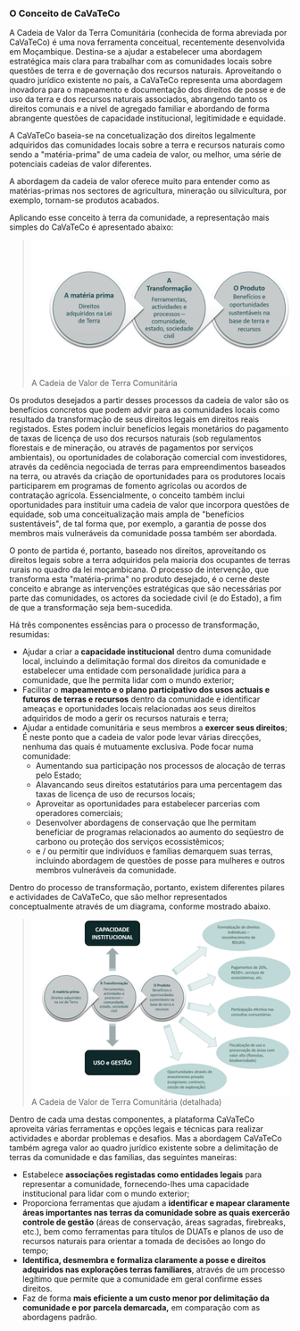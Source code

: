 ### O Conceito de CaVaTeCo

A Cadeia de Valor da Terra Comunitária \(conhecida de forma abreviada por CaVaTeCo\) é uma nova ferramenta conceitual, recentemente desenvolvida em Moçambique. Destina-se a ajudar a estabelecer uma abordagem estratégica mais clara para trabalhar com as comunidades locais sobre questões de terra e de governação dos recursos naturais. Aproveitando o quadro jurídico existente no país, a CaVaTeCo representa uma abordagem inovadora para o mapeamento e documentação dos direitos de posse e de uso da terra e dos recursos naturais associados, abrangendo tanto os direitos comunais e a nível de agregado familiar e abordando de forma abrangente questões de capacidade institucional, legitimidade e equidade.

A CaVaTeCo baseia-se na concetualização dos direitos legalmente adquiridos das comunidades locais sobre a terra e recursos naturais  como sendo a "matéria-prima" de uma cadeia de valor, ou melhor, uma série de potenciais cadeias de valor diferentes.

A abordagem da cadeia de valor oferece muito para entender como as matérias-primas nos sectores de agricultura, mineração ou silvicultura, por exemplo, tornam-se produtos acabados.

Aplicando esse conceito à terra da comunidade, a representação mais simples do CaVaTeCo é apresentado abaixo:

> ![](/assets/cavateco.png)A Cadeia de Valor de Terra Comunitária

Os produtos desejados a partir desses processos da cadeia de valor são os benefícios concretos que podem advir para as comunidades locais como resultado da transformação de seus direitos legais em direitos reais registados. Estes podem incluir benefícios legais monetários do pagamento de taxas de licença de uso dos recursos naturais \(sob regulamentos florestais e de mineração, ou através de pagamentos por serviços ambientais\), ou oportunidades de colaboração comercial com investidores, através da cedência negociada de terras para empreendimentos baseados na terra, ou através da criação de oportunidades para os produtores locais participarem em programas de fomento agrícolas ou acordos de contratação agrícola. Essencialmente, o conceito também inclui oportunidades para instituir uma cadeia de valor que incorpora questões de equidade, sob uma conceitualização mais ampla de "benefícios sustentáveis", de tal forma que, por exemplo, a garantia de posse dos membros mais vulneráveis da comunidade possa também ser abordada.

O ponto de partida é, portanto, baseado nos direitos, aproveitando os direitos legais sobre a terra adquiridos pela maioria dos ocupantes de terras rurais no quadro da lei moçambicana. O processo de intervenção, que transforma esta "matéria-prima" no produto desejado, é o cerne deste conceito e abrange as intervenções estratégicas que são necessárias por parte das comunidades, os actores da sociedade civil \(e do Estado\), a fim de que a transformação seja bem-sucedida.

Há três componentes essências para o processo de transformação, resumidas:

* Ajudar a criar a **capacidade institucional** dentro duma comunidade local, incluindo a delimitação formal dos direitos da comunidade e estabelecer uma entidade com personalidade jurídica para a comunidade, que lhe permita lidar com o mundo exterior;
* Facilitar o **mapeamento e o plano participativo dos usos actuais e futuros de terras e recursos** dentro da comunidade e identificar ameaças e oportunidades locais relacionadas aos seus direitos adquiridos de modo a gerir os recursos naturais e terra;
* Ajudar a entidade comunitária e seus membros a **exercer seus direitos**; É neste ponto que a cadeia de valor pode levar várias direcções, nenhuma das quais é mutuamente exclusiva. Pode focar numa comunidade:
  * Aumentando sua participação nos processos de alocação de terras pelo Estado;
  * Alavancando seus direitos estatutários para uma percentagem das taxas de licença de uso de recursos locais;
  * Aproveitar as oportunidades para estabelecer parcerias com operadores comerciais;
  * Desenvolver abordagens de conservação que lhe permitam beneficiar de programas relacionados ao aumento do seqüestro de carbono ou proteção dos serviços ecossistêmicos;
  * e / ou permitir que indivíduos e famílias demarquem suas terras, incluindo abordagem de questões de posse para mulheres e outros membros vulneráveis da comunidade.

Dentro do processo de transformação, portanto, existem diferentes pilares e actividades de CaVaTeCo, que são melhor representados conceptualmente através de um diagrama, conforme mostrado abaixo.

> ![](/assets/cavateco_branches.png)A Cadeia de Valor de Terra Comunitária \(detalhada\)

Dentro de cada uma destas componentes, a plataforma CaVaTeCo aproveita várias ferramentas e opções legais e técnicas para realizar actividades e abordar problemas e desafios. Mas a abordagem CaVaTeCo também agrega valor ao quadro jurídico existente sobre a delimitação de terras da comunidade e das familias, das seguintes maneiras:

* Estabelece **associações registadas como entidades legais** para representar a comunidade, fornecendo-lhes uma capacidade institucional para lidar com o mundo exterior;
* Proporciona ferramentas que ajudam a **identificar e mapear claramente áreas importantes nas terras da comunidade sobre as quais exercerão controle de gestão** \(áreas de conservação, áreas sagradas, firebreaks, etc.\), bem como ferramentas para títulos de DUATs e planos de uso de recursos naturais para orientar a tomada de decisões ao longo do tempo;
* **Identifica, desmembra e formaliza claramente a posse e direitos adquiridos nas explorações terras familiares**, através de um processo legítimo que permite que a comunidade em geral confirme esses direitos.
* Faz de forma **mais eficiente a um custo menor por delimitação da comunidade e por parcela demarcada,** em comparação com as abordagens padrão.



